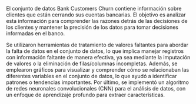 El conjunto de datos Bank Customers Churn contiene información sobre clientes que están cerrando sus cuentas bancarias. El objetivo es analizar esta información para comprender las razones detrás de las decisiones de los clientes y mantener la precisión de los datos para tomar decisiones informadas en el banco.



Se utilizaron herramientas de tratamiento de valores faltantes para abordar la falta de datos en el conjunto de datos, lo que implica manejar registros con información faltante de manera efectiva, ya sea mediante la imputación de valores o la eliminación de filas/columnas incompletas. Además, se emplearon gráficos para visualizar y comprender cómo se relacionaban las diferentes variables en el conjunto de datos, lo que ayudó a identificar patrones o tendencias importantes. Por último, se implementó un algoritmo de redes neuronales convolucionales (CNN) para el análisis de datos, con un enfoque de aprendizaje profundo para extraer características.
